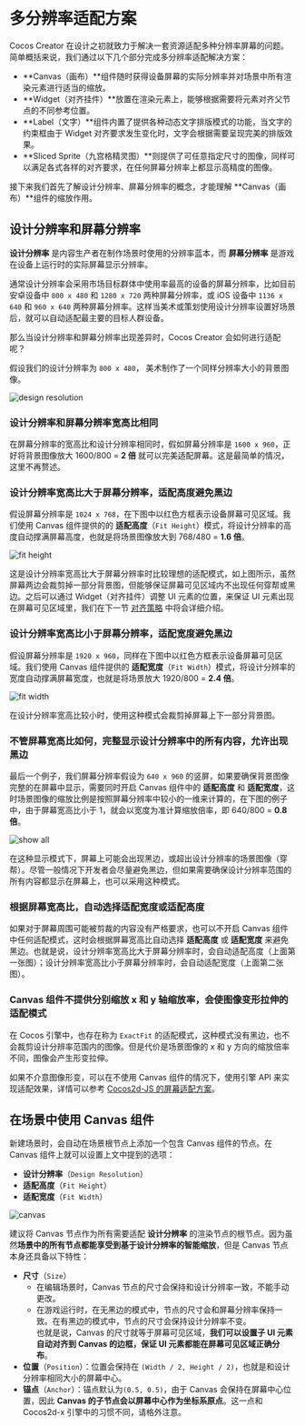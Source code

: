 # 多分辨率适配方案

Cocos Creator 在设计之初就致力于解决一套资源适配多种分辨率屏幕的问题。简单概括来说，我们通过以下几个部分完成多分辨率适配解决方案：

- **Canvas（画布）**组件随时获得设备屏幕的实际分辨率并对场景中所有渲染元素进行适当的缩放。
- **Widget（对齐挂件）**放置在渲染元素上，能够根据需要将元素对齐父节点的不同参考位置。
- **Label（文字）**组件内置了提供各种动态文字排版模式的功能，当文字的约束框由于 Widget 对齐要求发生变化时，文字会根据需要呈现完美的排版效果。
- **Sliced Sprite（九宫格精灵图）**则提供了可任意指定尺寸的图像，同样可以满足各式各样的对齐要求，在任何屏幕分辨率上都显示高精度的图像。

接下来我们首先了解设计分辨率、屏幕分辨率的概念，才能理解 **Canvas（画布）**组件的缩放作用。

## 设计分辨率和屏幕分辨率

**设计分辨率** 是内容生产者在制作场景时使用的分辨率蓝本，而 **屏幕分辨率** 是游戏在设备上运行时的实际屏幕显示分辨率。

通常设计分辨率会采用市场目标群体中使用率最高的设备的屏幕分辨率，比如目前安卓设备中 `800 x 480` 和 `1280 x 720` 两种屏幕分辨率，或 iOS 设备中 `1136 x 640` 和 `960 x 640` 两种屏幕分辨率。这样当美术或策划使用设计分辨率设置好场景后，就可以自动适配最主要的目标人群设备。

那么当设计分辨率和屏幕分辨率出现差异时，Cocos Creator 会如何进行适配呢？

假设我们的设计分辨率为 `800 x 480`， 美术制作了一个同样分辨率大小的背景图像。

![design resolution](multi-resolution/design_resolution.png)

### 设计分辨率和屏幕分辨率宽高比相同

在屏幕分辨率的宽高比和设计分辨率相同时，假如屏幕分辨率是 `1600 x 960`，正好将背景图像放大 1600/800 = **2 倍** 就可以完美适配屏幕。这是最简单的情况，这里不再赘述。

### 设计分辨率宽高比大于屏幕分辨率，适配高度避免黑边

假设屏幕分辨率是 `1024 x 768`，在下图中以红色方框表示设备屏幕可见区域。我们使用 Canvas 组件提供的的 **适配高度**（`Fit Height`）模式，将设计分辨率的高度自动撑满屏幕高度，也就是将场景图像放大到 768/480 = **1.6 倍**。

![fit height](multi-resolution/fit_height.png)

这是设计分辨率宽高比大于屏幕分辨率时比较理想的适配模式，如上图所示，虽然屏幕两边会裁剪掉一部分背景图，但能够保证屏幕可见区域内不出现任何穿帮或黑边。之后可以通过 Widget（对齐挂件）调整 UI 元素的位置，来保证 UI 元素出现在屏幕可见区域里，我们在下一节 [对齐策略](widget-align.md) 中将会详细介绍。

### 设计分辨率宽高比小于屏幕分辨率，适配宽度避免黑边

假设屏幕分辨率是 `1920 x 960`，同样在下图中以红色方框表示设备屏幕可见区域。我们使用 Canvas 组件提供的 **适配宽度**（`Fit Width`）模式，将设计分辨率的宽度自动撑满屏幕宽度，也就是将场景放大 1920/800 = **2.4 倍**。

![fit width](multi-resolution/fit_width.png)

在设计分辨率宽高比较小时，使用这种模式会裁剪掉屏幕上下一部分背景图。

### 不管屏幕宽高比如何，完整显示设计分辨率中的所有内容，允许出现黑边

最后一个例子，我们屏幕分辨率假设为 `640 x 960` 的竖屏，如果要确保背景图像完整的在屏幕中显示，需要同时开启 Canvas 组件中的 **适配高度** 和 **适配宽度**，这时场景图像的缩放比例是按照屏幕分辨率中较小的一维来计算的，在下图的例子中，由于屏幕宽高比小于 1，就会以宽度为准计算缩放倍率，即 640/800 = **0.8 倍**。

![show all](multi-resolution/show_all.png)

在这种显示模式下，屏幕上可能会出现黑边，或超出设计分辨率的场景图像（穿帮）。尽管一般情况下开发者会尽量避免黑边，但如果需要确保设计分辨率范围的所有内容都显示在屏幕上，也可以采用这种模式。

### 根据屏幕宽高比，自动选择适配宽度或适配高度

如果对于屏幕周围可能被剪裁的内容没有严格要求，也可以不开启 Canvas 组件中任何适配模式，这时会根据屏幕宽高比自动选择 **适配高度** 或 **适配宽度** 来避免黑边。也就是说，设计分辨率宽高比大于屏幕分辨率时，会自动适配高度（上面第一张图）；设计分辨率宽高比小于屏幕分辨率时，会自动适配宽度（上面第二张图）。

### Canvas 组件不提供分别缩放 x 和 y 轴缩放率，会使图像变形拉伸的适配模式

在 Cocos 引擎中，也存在称为 `ExactFit` 的适配模式，这种模式没有黑边，也不会裁剪设计分辨率范围内的图像。但是代价是场景图像的 x 和 y 方向的缩放倍率不同，图像会产生形变拉伸。

如果不介意图像形变，可以在不使用 Canvas 组件的情况下，使用引擎 API 来实现适配效果，详情可以参考 [Cocos2d-JS 的屏幕适配方案](http://www.cocos.com/doc/article/index?type=cocos2d-x&url=/doc/cocos-docs-master/manual/framework/cocos2d-js/4-essential-concepts/4-4-resolution-policies/zh.md)。

## 在场景中使用 Canvas 组件

新建场景时，会自动在场景根节点上添加一个包含 Canvas 组件的节点。在 Canvas 组件上就可以设置上文中提到的选项：

- **设计分辨率**（`Design Resolution`）
- **适配高度**（`Fit Height`）
- **适配宽度**（`Fit Width`）

![canvas](multi-resolution/canvas_property.png)

建议将 Canvas 节点作为所有需要适配 **设计分辨率** 的渲染节点的根节点。因为虽然**场景中的所有节点都能享受到基于设计分辨率的智能缩放**，但是 Canvas 节点本身还具备以下特性：

- **尺寸**（`Size`）
  - 在编辑场景时，Canvas 节点的尺寸会保持和设计分辨率一致，不能手动更改。
  - 在游戏运行时，在无黑边的模式中，节点的尺寸会和屏幕分辨率保持一致。在有黑边的模式中，节点的尺寸会保持设计分辨率不变。<br>
  也就是说，Canvas 的尺寸就等于屏幕可见区域，**我们可以设置子 UI 元素自动对齐到 Canvas 的边框，保证 UI 元素都能在屏幕可见区域正确分布**。
- **位置**（`Position`）：位置会保持在 `(Width / 2, Height / 2)`，也就是和设计分辨率相同大小的屏幕中心。
- **锚点**（`Anchor`）：锚点默认为`(0.5, 0.5)`，由于 Canvas 会保持在屏幕中心位置，因此 **Canvas 的子节点会以屏幕中心作为坐标系原点**。这一点和 Cocos2d-x 引擎中的习惯不同，请格外注意。
